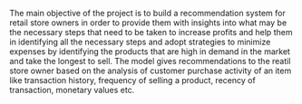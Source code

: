 The main objective of the project is to build a
recommendation system for retail store owners in order to
provide them with insights into what may be the necessary
steps that need to be taken to increase profits and help them
in identifying all the necessary steps and adopt strategies to
minimize expenses by identifying the products that are high in
demand in the market and take the longest to sell. The model
gives recommendations to the reatil store owner based on the analysis of
customer purchase activity of an item like transaction history, frequency of selling a product, recency of transaction, monetary values etc.
